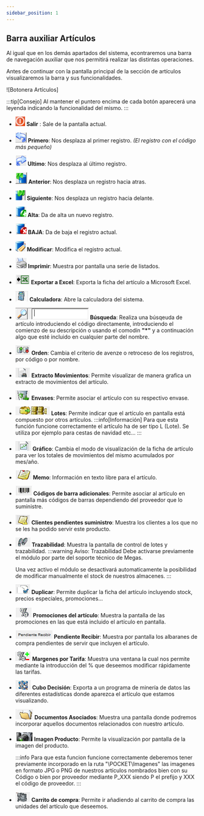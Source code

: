 ```yaml
---
sidebar_position: 1
---
```



## Barra auxiliar Artículos

Al igual que en los demás apartados del sistema, econtraremos una barra de navegación auxiliar que nos permitirá realizar las distintas operaciones.

Antes de continuar con la pantalla principal de la sección de artículos visualizaremos la barra y sus funcionalidades.

![Botonera Artículos]

:::tip[Consejo]
Al mantener el puntero encima de cada botón aparecerá una leyenda indicando la funcionalidad del mismo.
:::

* ![salir](../../Imagenes/Articulos/Botonera/BTN_SALIR.png)     **Salir** : Sale de la pantalla actual.
* ![Primer registro](../../Imagenes/Articulos/Botonera/BTN_PRIMERO.png) **Primero**: Nos desplaza al primer registro. *(El registro con el código más pequeño)*
* ![Ultimo registro](../../Imagenes/Articulos/Botonera/BTN_ULTIMO.png) **Ultimo**: Nos desplaza al último registro.
* ![Atrás](../../Imagenes/Articulos/Botonera/BTN_ATRAS.png) **Anterior**: Nos desplaza un registro hacia atras.
* ![Adelante](../../Imagenes/Articulos/Botonera/BTN_SIGUIENTE.png) **Siguiente**: Nos desplaza un registro hacia delante.
* ![Alta](../../Imagenes/Articulos/Botonera/BTN_ALTA.png) **Alta**: Da de alta un nuevo registro.
* ![Baja](../../Imagenes/Articulos/Botonera/BTN_BAJA.png) **BAJA**: Da de baja el registro actual.
* ![Modificar](../../Imagenes/Articulos/Botonera/BTN_MODIFICAR.png) **Modificar**: Modifica el registro actual.
* ![Imprimir](../../Imagenes/Articulos/Botonera/BTN_IMPRIMIR.png) **Imprimir**: Muestra por pantalla una serie de listados.
* ![Exportar](../../Imagenes/Articulos/Botonera/BTN_EXPORTAR.png) **Exportar a Excel**: Exporta la ficha del artículo a Microsoft Excel.
* ![Calculadora](../../Imagenes/Articulos/Botonera/BNT_CALCULADORA.png) **Calculadora**: Abre la calculadora del sistema.
* ![Busqueda](../../Imagenes/Articulos/Botonera/BUSQUEDA.png) **Búsqueda**: Realiza una búsqeuda de artículo introduciendo el código directamente, introduciendo el comienzo de su descripción o usando el comodín **"*"** y a continuación algo que esté incluido en cualquier parte del nombre.
* ![Orden](../../Imagenes/Articulos/Botonera/BTN_ORDEN.png) **Orden**: Cambia el criterio de avenze o retroceso de los registros, por código o por nombre.
* ![Almacen](../../Imagenes/Articulos/Botonera/BTN_ESALMA.png) **Extracto Movimientos**: Permite visualizar de manera grafica un extracto de movimientos del artículo.
* ![Envases](../../Imagenes/Articulos/Botonera/BTN_ENVASE.png) **Envases**: Permite asociar el artículo con su respectivo envase.
* ![Lotes](../../Imagenes/Articulos/Botonera/BTN_LOTE.png) **Lotes**: Permite indicar que el artículo en pantalla está compuesto por otros artículos.
    :::info[Información]
    Para que esta función funcione correctamente el artículo ha de ser tipo L (Lote).
    Se utiliza por ejemplo para cestas de navidad etc...
    :::
* ![Datos Mes](../../Imagenes/Articulos/Botonera/BTN_GRAFICO.png) **Gráfico**: Cambia el modo de visualización de la ficha de artículo para ver los totales de movimientos del mismo acumulados por mes/año.

* ![Memo](../../Imagenes/Articulos/Botonera/BTN_MEMO.png) **Memo**: Información en texto libre para el artículo.

* ![Barras](../../Imagenes/Articulos/Botonera/BTN_CODBARRASADICIONAL.png) **Códigos de barra adicionales**: Permite asociar al artículo en pantalla más códigos de barras dependiendo del proveedor que lo suministre.

* ![Pendiente](../../Imagenes/Articulos/Botonera/BTN_CLIPENSUMINIS.png) **Clientes pendientes suministro**: Muestra los clientes a los que no se les ha podido servir este producto.

* ![Traza](../../Imagenes/Articulos/Botonera/BTN_TRAZABILIDAD.png) **Trazabilidad**: Muestra la pantalla de control de lotes y trazabilidad.
    :::warning Aviso: Trazabilidad
    Debe activarse previamente el módulo por parte del soporte técnico de Megas.

    Una vez activo el módulo se desactivará automaticamente la posibilidad de modificar manualmente el stock de nuestros almacenes.
    :::

* ![Duplicar](../../Imagenes/Articulos/Botonera/BTN_DUPLICARFICHA.png) **Duplicar**: Permite duplicar la ficha del artículo incluyendo stock, precios especiales, promociones...

* ![Promociones](../../Imagenes/Articulos/Botonera/BTN_PROMOCIONES.png) **Promociones del artículo**: Muestra la pantalla de las promociones en las que está incluido el artículo en pantalla.

* ![Pendiende Recibir](../../Imagenes/Articulos/Botonera/BTN_PENDIENTEREC.png) **Pendiente Recibir**: Muestra por pantalla los albaranes de compra pendientes de servir que incluyen el artículo.

* ![Margenes Por tarifa](../../Imagenes/Articulos/Botonera/BTN_MARGENTARIFA.png) **Margenes por Tarifa**: Muestra una ventana la cual nos permite mediante la introducción del % que deseemos modificar rápidamente las tarifas.

* ![Cubo Decision](../../Imagenes/Articulos/Botonera/BTN_CUBO.png) **Cubo Decisión**: Exporta a un programa de minería de datos las diferentes estadísticas donde aparezca el artículo que estamos visualizando.

* ![Documentos Asociados](../../Imagenes/Articulos/Botonera/BTN_DOCU.png) **Documentos Asociados**: Muestra una pantalla donde podremos incorporar aquellos documentos relacionados con nuestro artículo.

* ![Imagenes Asociadas](../../Imagenes/Articulos/Botonera/BTN_IMAGENES.png) **Imagen Producto**: Permite la visualización por pantalla de la imagen del producto.

    :::info
    Para que esta funcion funcione correctamente deberemos tener previamente incorporado en la ruta "\POCKET\Imagenes" las imagenes en formato JPG o PNG de nuestros artículos nombrados bien con su Código o bien por proveedor mediante P_XXX siendo P el prefijo y XXX el código de proveedor.
    :::

* ![Carrito](../../Imagenes/Articulos/Botonera/BTN_CARRITO.png) **Carrito de compra**: Permite ir añadiendo al carrito de compra las unidades del artículo que deseemos.
